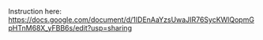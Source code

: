 Instruction here: https://docs.google.com/document/d/1IDEnAaYzsUwaJIR76SycKWlQopmGpHTnM68X_yFBB6s/edit?usp=sharing
